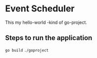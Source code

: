 # Event Scheduler

This my hello-world -kind of go-project.

## Steps to run the application

`go build`
`./goproject`

